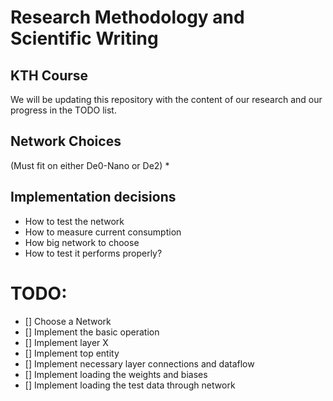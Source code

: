 # Research Methodology and Scientific Writing
## KTH Course

We will be updating this repository with the content of our research and our progress in the TODO list.

## Network Choices
(Must fit on either De0-Nano or De2)
*

## Implementation decisions
* How to test the network
* How to measure current consumption
* How big network to choose
* How to test it performs properly?


# TODO:
- [] Choose a Network 
- [] Implement the basic operation
- [] Implement layer X
- [] Implement top entity
- [] Implement necessary layer connections and dataflow
- [] Implement loading the weights and biases
- [] Implement loading the test data through network
